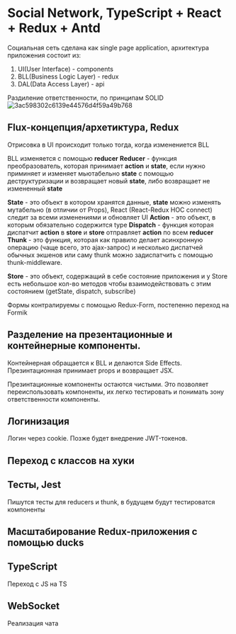 # Social Network, TypeScript + React + Redux + Antd
Социальная сеть сделана как single page application, архитектура приложения состоит из:
1) UI(User Interface) - components
2) BLL(Business Logic Layer) - redux
3) DAL(Data Access Layer) - api

Раздиление ответственности, по принципам SOLID
![3ac598302c6139e44576d4f59a49b768](https://user-images.githubusercontent.com/54819013/114343591-3a7edd80-9b6f-11eb-96c7-64c749b7e764.jpg)

## Flux-концепция/архетиктура, Redux
Отрисовка в UI происходит только тогда, когда изменениется BLL

BLL изменяется с помощью <b>reducer</b>
<b>Reducer</b> - функция преобразователь, которая принимает <b>action</b> и <b>state</b>, если нужно приминяет и изменяет мьютабельно <b>state</b> с помощью деструктуризации и возвращает новый <b>state</b>, либо возвращает не измененный <b>state</b>

<b>State</b> - это объект в котором хранятся данные, <b>state</b> можно изменять мутабельно (в отличии от Props), React (React-Redux HOC connect) следит за всеми изменениями и обновляет UI
<b>Action</b> - это объект, в которым обязательно содержится type
<b>Dispatch</b> - функция которая диспатчит <b>action</b> в <b>store</b> и <b>store</b> отправляет <b>action</b> по всем <b>reducer</b>
<b>Thunk</b> - это функция, которая как правило делает асинхронную операцию (чаще всего, это ajax-запрос) и несколько диспатчей обычных экшенов или саму thunk можно задиспатчить с помощью thunk-middleware.

<b>Store</b> - это объект, содержащий в себе состояние приложения и у Store есть небольшое кол-во методов чтобы взаимодействовать с этим состоянием (getState, dispatch, subscribe)

Формы контралируемы с помощью Redux-Form, постепенно переход на Formik

## Разделение на презентационные и контейнерные компоненты.

Контейнерная обращается к BLL и делаются Side Effects.
Презинтационная принимает props и возвращает JSX.

Презинтационные компоненты остаются чистыми. Это позволяет переиспользовать компоненты, их легко тестировать и понимать зону ответственности компоненты. 

## Логинизация
Логин через cookie.
Позже будет внедрение JWT-токенов.

## Переход с классов на хуки

## Тесты, Jest
Пишутся тесты для reducers и thunk, в будущем будут тестироватся компоненты

## Масштабирование Redux-приложения с помощью ducks

## TypeScript
Переход с JS на TS

## WebSocket 
Реализация чата 

